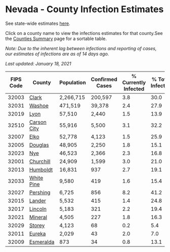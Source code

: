 # Nevada - County Infection Estimates

See state-wide estimates [here](/infections/us-nv).

Click on a county name to view the infections estimates for that county.See the [Counties Summary](/infections/summary-counties) page for a sortable table.

*Note: Due to the inherent lag between infections and reporting of cases, our estimates of infections are as of 14 days ago.*

*Last updated: January 18, 2021*

|   FIPS Code |                     County |   Population |   Confirmed Cases |   % Currently Infected |   % Total Infected |
|-------------|----------------------------|--------------|-------------------|------------------------|--------------------|
|       32003 |             [Clark](clark) |    2,266,715 |           200,597 |                    3.8 |               30.0 |
|       32031 |           [Washoe](washoe) |      471,519 |            39,378 |                    2.4 |               27.9 |
|       32019 |               [Lyon](lyon) |       57,510 |             2,440 |                    1.5 |               13.9 |
|       32510 | [Carson City](carson-city) |       55,916 |             5,500 |                    3.1 |               32.2 |
|       32007 |               [Elko](elko) |       52,778 |             4,123 |                    1.5 |               25.9 |
|       32005 |         [Douglas](douglas) |       48,905 |             2,250 |                    1.8 |               15.1 |
|       32023 |                 [Nye](nye) |       46,523 |             2,366 |                    2.3 |               16.8 |
|       32001 |     [Churchill](churchill) |       24,909 |             1,599 |                    3.0 |               21.0 |
|       32013 |       [Humboldt](humboldt) |       16,831 |               937 |                    2.7 |               19.1 |
|       32033 |   [White Pine](white-pine) |        9,580 |               419 |                    1.6 |               15.4 |
|       32027 |       [Pershing](pershing) |        6,725 |               856 |                    8.2 |               41.2 |
|       32015 |           [Lander](lander) |        5,532 |               415 |                    1.4 |               24.8 |
|       32017 |         [Lincoln](lincoln) |        5,183 |               321 |                    2.2 |               19.4 |
|       32021 |         [Mineral](mineral) |        4,505 |               227 |                    1.8 |               16.3 |
|       32029 |           [Storey](storey) |        4,123 |                68 |                    0.2 |                5.4 |
|       32011 |           [Eureka](eureka) |        2,029 |                43 |                    2.0 |                7.0 |
|       32009 |     [Esmeralda](esmeralda) |          873 |                34 |                    0.8 |               13.1 |